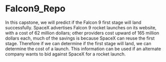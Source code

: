 # Falcon9_Repo
In this capstone, we will predict if the Falcon 9 first stage will land successfully.
SpaceX advertises Falcon 9 rocket launches on its website, with a cost of 62 million dollars;
other providers cost upward of 165 million dollars each, much of the savings is because SpaceX can reuse the first stage.
Therefore if we can determine if the first stage will land, we can determine the cost of a launch.
This information can be used if an alternate company wants to bid against SpaceX for a rocket launch.
